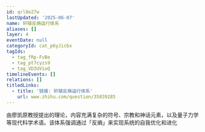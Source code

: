 ```yaml
---
id: qrl8e27w
lastUpdated: '2025-06-07'
name: 轩辕反熵运行体系
aliases: []
layer: 4
eventDate: null
categoryId: cat_p6yJicbx
tagIds:
  - tag_fRp-FvBe
  - tag_pt7cyzs9
  - tag_VD3UVioQ
timelineEvents: []
relations: []
titledLinks:
  - title: '链接: 轩辕反熵运行体系'
    url: www.zhihu.com/question/35839285
---
```

由廖凯原教授提出的理论，内容充满复杂的符号、宗教和神话元素，以及量子力学等现代科学术语。该体系强调通过「反熵」来实现系统的自我优化和进化
